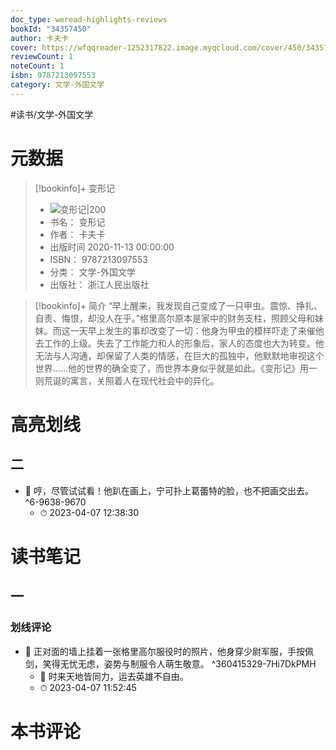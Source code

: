 ```yaml
---
doc_type: weread-highlights-reviews
bookId: "34357450"
author: 卡夫卡
cover: https://wfqqreader-1252317822.image.myqcloud.com/cover/450/34357450/t7_34357450.jpg
reviewCount: 1
noteCount: 1
isbn: 9787213097553
category: 文学-外国文学
---
```


#读书/文学-外国文学

# 元数据
> [!bookinfo]+ 变形记
> - ![ 变形记|200](https://wfqqreader-1252317822.image.myqcloud.com/cover/450/34357450/t7_34357450.jpg)
> - 书名： 变形记
> - 作者： 卡夫卡
> - 出版时间 2020-11-13 00:00:00
> - ISBN： 9787213097553
> - 分类： 文学-外国文学
> - 出版社： 浙江人民出版社

> [!bookinfo]+ 简介
> “早上醒来，我发现自己变成了一只甲虫。震惊、挣扎、自责、悔恨，却没人在乎。”格里高尔原本是家中的财务支柱，照顾父母和妹妹。而这一天早上发生的事却改变了一切：他身为甲虫的模样吓走了来催他去工作的上级。失去了工作能力和人的形象后，家人的态度也大为转变。他无法与人沟通，却保留了人类的情感，在巨大的孤独中，他默默地审视这个世界……他的世界的确全变了，而世界本身似乎就是如此。《变形记》用一则荒诞的寓言，关照着人在现代社会中的异化。
# 高亮划线

## 二


- 📌 哼，尽管试试看！他趴在画上，宁可扑上葛蕾特的脸，也不把画交出去。 ^6-9638-9670
    - ⏱ 2023-04-07 12:38:30 
# 读书笔记

## 一

### 划线评论
- 📌 正对面的墙上挂着一张格里高尔服役时的照片，他身穿少尉军服，手按佩剑，笑得无忧无虑，姿势与制服令人萌生敬意。  ^360415329-7Hi7DkPMH
    - 💭 时来天地皆同力，运去英雄不自由。
    - ⏱ 2023-04-07 11:52:45
   
# 本书评论
